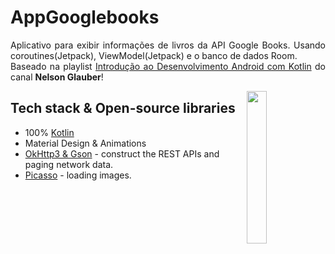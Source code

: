 # AppGooglebooks
<p align="justify">
Aplicativo para exibir informações de livros da API Google Books. Usando coroutines(Jetpack), ViewModel(Jetpack) e o banco de dados Room.
<br>
Baseado na playlist <a target="_blank" href='https://youtube.com/playlist?list=PLk7CjQD6o8xy5LQWI3O2_AIR8uHLC3Ufv'>Introdução ao Desenvolvimento Android com Kotlin</a> do canal <strong>Nelson Glauber</strong>!
</p>
<img src="https://github.com/jkalebe/jkalebe.github.io/blob/master/src/assets/AppBookLivros.gif?raw=true" align="right" width="25%"/>

## Tech stack & Open-source libraries
- 100% [Kotlin](https://kotlinlang.org/)
- Material Design & Animations
- [OkHttp3 & Gson](https://github.com/square/okhttp) - construct the REST APIs and paging network data.
- [Picasso](https://square.github.io/picasso/) - loading images. 

